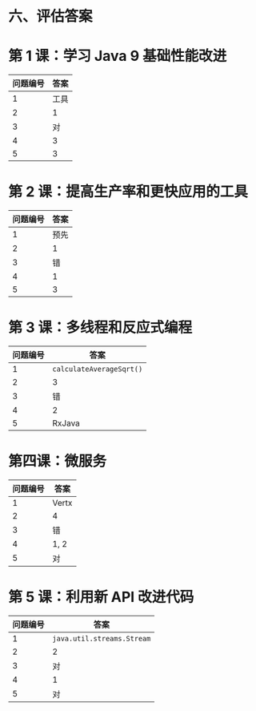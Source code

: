 # 六、评估答案

# 第 1 课：学习 Java 9 基础性能改进

| **问题编号** | **答案** |
| --- | --- |
| 1 | 工具 |
| 2 | 1 |
| 3 | 对 |
| 4 | 3 |
| 5 | 3 |

# 第 2 课：提高生产率和更快应用的工具

| **问题编号** | **答案** |
| --- | --- |
| 1 | 预先 |
| 2 | 1 |
| 3 | 错 |
| 4 | 1 |
| 5 | 3 |

# 第 3 课：多线程和反应式编程


| **问题编号** | **答案** |
| --- | --- |
| 1 | `calculateAverageSqrt()` |
| 2 | 3 |
| 3 | 错 |
| 4 | 2 |
| 5 | RxJava |

# 第四课：微服务

| **问题编号** | **答案** |
| --- | --- |
| 1 | Vertx |
| 2 | 4 |
| 3 | 错 |
| 4 | 1, 2 |
| 5 | 对 |

# 第 5 课：利用新 API 改进代码

| **问题编号** | **答案** |
| --- | --- |
| 1 | `java.util.streams.Stream` |
| 2 | 2 |
| 3 | 对 |
| 4 | 1 |
| 5 | 对 |